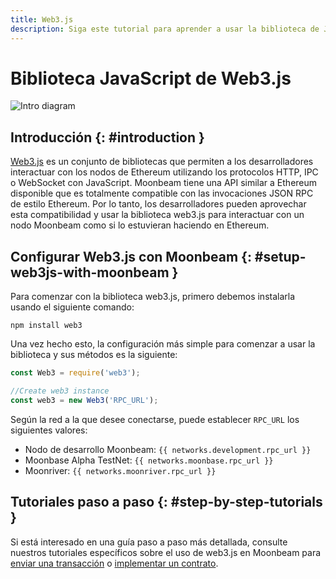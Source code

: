 ```yaml
---
title: Web3.js
description: Siga este tutorial para aprender a usar la biblioteca de JavaScript Ethereum Web3 para implementar contratos inteligentes de Solidity en Moonbeam.
---
```

# Biblioteca JavaScript de Web3.js

![Intro diagram](/images/integrations/integrations-web3js-banner.png)

## Introducción {: #introduction } 

[Web3.js](https://web3js.readthedocs.io/) es un conjunto de bibliotecas que permiten a los desarrolladores interactuar con los nodos de Ethereum utilizando los protocolos HTTP, IPC o WebSocket con JavaScript. Moonbeam tiene una API similar a Ethereum disponible que es totalmente compatible con las invocaciones JSON RPC de estilo Ethereum. Por lo tanto, los desarrolladores pueden aprovechar esta compatibilidad y usar la biblioteca web3.js para interactuar con un nodo Moonbeam como si lo estuvieran haciendo en Ethereum.

## Configurar Web3.js con Moonbeam {: #setup-web3js-with-moonbeam } 

Para comenzar con la biblioteca web3.js, primero debemos instalarla usando el siguiente comando:

```
npm install web3
```

Una vez hecho esto, la configuración más simple para comenzar a usar la biblioteca y sus métodos es la siguiente:

```js
const Web3 = require('web3');

//Create web3 instance
const web3 = new Web3('RPC_URL');
```

Según la red a la que desee conectarse, puede establecer `RPC_URL` los siguientes valores:

 - Nodo de desarrollo Moonbeam: `{{ networks.development.rpc_url }}`
 - Moonbase Alpha TestNet: `{{ networks.moonbase.rpc_url }}`
 - Moonriver: `{{ networks.moonriver.rpc_url }}`

## Tutoriales paso a paso {: #step-by-step-tutorials } 

Si está interesado en una guía paso a paso más detallada, consulte nuestros tutoriales específicos sobre el uso de web3.js en Moonbeam para [enviar una transacción](/getting-started/local-node/send-transaction/) o [implementar un contrato](/getting-started/local-node/deploy-contract/).

